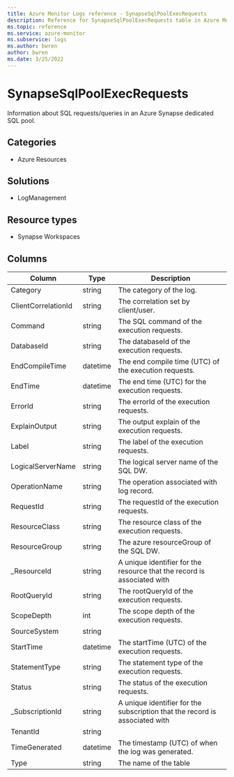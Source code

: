 ```yaml
---
title: Azure Monitor Logs reference - SynapseSqlPoolExecRequests
description: Reference for SynapseSqlPoolExecRequests table in Azure Monitor Logs.
ms.topic: reference
ms.service: azure-monitor
ms.subservice: logs
ms.author: bwren
author: bwren
ms.date: 3/25/2022
---
```


# SynapseSqlPoolExecRequests

 Information about SQL requests/queries in an Azure Synapse dedicated SQL pool.

## Categories

- Azure Resources
## Solutions

- LogManagement
## Resource types

- Synapse Workspaces




## Columns

| Column | Type | Description |
| --- | --- | --- |
| Category | string | The category of the log. |
| ClientCorrelationId | string | The correlation set by client/user. |
| Command | string | The SQL command of the execution requests. |
| DatabaseId | string | The databaseId of the execution requests. |
| EndCompileTime | datetime | The end compile time (UTC) of the execution requests. |
| EndTime | datetime | The end time (UTC) for the execution requests. |
| ErrorId | string | The errorId of the execution requests. |
| ExplainOutput | string | The output explain of the execution requests. |
| Label | string | The label of the execution requests. |
| LogicalServerName | string | The logical server name of the SQL DW. |
| OperationName | string | The operation associated with log record. |
| RequestId | string | The requestId of the execution requests. |
| ResourceClass | string | The resource class of the execution requests. |
| ResourceGroup | string | The azure resourceGroup of the SQL DW. |
| _ResourceId | string | A unique identifier for the resource that the record is associated with |
| RootQueryId | string | The rootQueryId of the execution requests. |
| ScopeDepth | int | The scope depth of the execution requests. |
| SourceSystem | string |  |
| StartTime | datetime | The startTime (UTC) of the execution requests. |
| StatementType | string | The statement type of the execution requests. |
| Status | string | The status of the execution requests. |
| _SubscriptionId | string | A unique identifier for the subscription that the record is associated with |
| TenantId | string |  |
| TimeGenerated | datetime | The timestamp (UTC) of when the log was generated. |
| Type | string | The name of the table |
